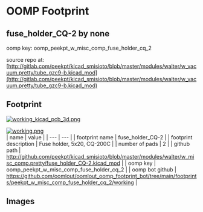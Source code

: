 # OOMP Footprint  
## fuse_holder_CQ-2  by none  
  
oomp key: oomp_peekpt_w_misc_comp_fuse_holder_cq_2  
  
source repo at: [http://gitlab.com/peekpt/kicad_smisioto/blob/master/modules/walter/w_vacuum.pretty/tube_gzc9-b.kicad_mod](http://gitlab.com/peekpt/kicad_smisioto/blob/master/modules/walter/w_vacuum.pretty/tube_gzc9-b.kicad_mod)  
## Footprint  
  
[![working_kicad_pcb_3d.png](working_kicad_pcb_3d_600.png)](working_kicad_pcb_3d.png)  
  
[![working.png](working_600.png)](working.png)  
| name | value | 
| --- | --- | 
| footprint name | fuse_holder_CQ-2 | 
| footprint description | Fuse holder, 5x20, CQ-200C | 
| number of pads | 2 | 
| github path | http://github.com/peekpt/kicad_smisioto/blob/master/modules/walter/w_misc_comp.pretty/fuse_holder_CQ-2.kicad_mod | 
| oomp key | oomp_peekpt_w_misc_comp_fuse_holder_cq_2 | 
| oomp bot github | https://github.com/oomlout/oomlout_oomp_footprint_bot/tree/main/footprints/peekpt_w_misc_comp_fuse_holder_cq_2/working | 
## Images  
